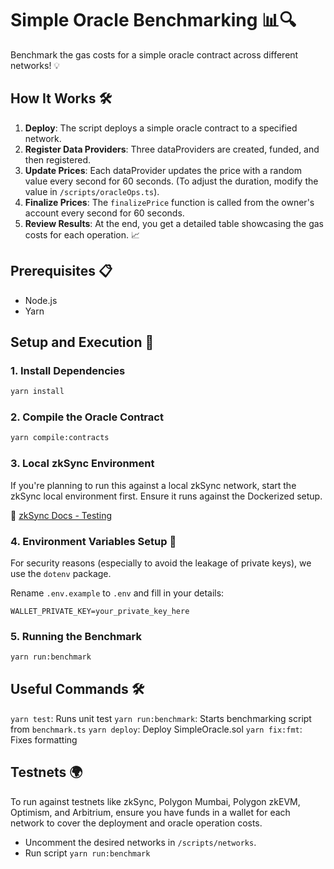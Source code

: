# Simple Oracle Benchmarking 📊🔍

Benchmark the gas costs for a simple oracle contract across different networks! 💡

## How It Works 🛠

1. **Deploy**: The script deploys a simple oracle contract to a specified network.
2. **Register Data Providers**: Three dataProviders are created, funded, and then registered.
3. **Update Prices**: Each dataProvider updates the price with a random value every second for 60 seconds. (To adjust the duration, modify the value in `/scripts/oracleOps.ts`).
4. **Finalize Prices**: The `finalizePrice` function is called from the owner's account every second for 60 seconds.
5. **Review Results**: At the end, you get a detailed table showcasing the gas costs for each operation. 📈

## Prerequisites 📋

- Node.js
- Yarn

## Setup and Execution 🚀

### 1. Install Dependencies

```bash
yarn install
```

### 2. Compile the Oracle Contract

```bash
yarn compile:contracts
```

### 3. Local zkSync Environment

If you're planning to run this against a local zkSync network, start the zkSync local environment first. Ensure it runs against the Dockerized setup. 

📖 [zkSync Docs - Testing](https://era.zksync.io/docs/tools/testing/)

### 4. Environment Variables Setup 🌳

For security reasons (especially to avoid the leakage of private keys), we use the `dotenv` package. 

Rename `.env.example` to `.env` and fill in your details:

```
WALLET_PRIVATE_KEY=your_private_key_here
```

### 5. Running the Benchmark

```bash
yarn run:benchmark
```

## Useful Commands 🛠

`yarn test`: Runs unit test
`yarn run:benchmark`: Starts benchmarking script from `benchmark.ts`
`yarn deploy`: Deploy SimpleOracle.sol
`yarn fix:fmt`: Fixes formatting

## Testnets 🌍

To run against testnets like zkSync, Polygon Mumbai, Polygon zkEVM, Optimism, and Arbitrium, ensure you have funds in a wallet for each network to cover the deployment and oracle operation costs.

- Uncomment the desired networks in `/scripts/networks`.
- Run script `yarn run:benchmark`
